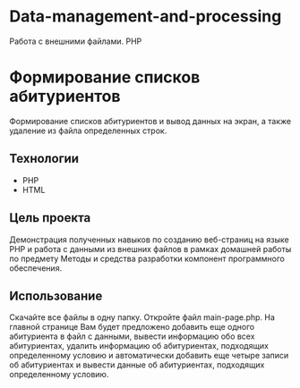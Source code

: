 # Data-management-and-processing
Работа с внешними файлами. PHP
# Формирование списков абитуриентов
Формирование списков абитуриентов и вывод данных на экран, а также удаление из файла определенных строк.
## Технологии
- PHP
- HTML
## Цель проекта
Демонстрация полученных навыков по созданию веб-страниц на языке PHP и работа с данными из внешних файлов в рамках домашней работы по предмету Методы и средства разработки компонент программного обеспечения.
## Использование
Скачайте все файлы в одну папку.
Откройте файл main-page.php.
На главной странице Вам будет предложено добавить еще одного абитуриента в файл с данными, вывести информацию обо всех абитуриентах, удалить информацию об абитуриентах, подходящих определенному условию и автоматически добавить еще четыре записи об абитуриентах и вывести данные об абитуриентах, подходящих определенному условию.
